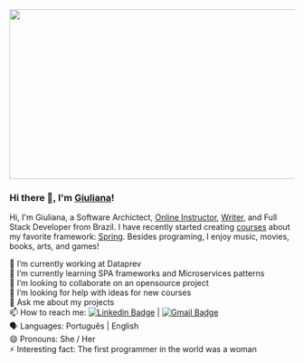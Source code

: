 <img width="700" height="300" src="https://www.aoptraininginstitute.com/wp-content/themes/aop/assets/images/Banner-java.jpg">

### Hi there 👋, I'm [Giuliana](https://www.linkedin.com/in/giulianabezerra/)! 

Hi, I'm Giuliana, a Software Archictect, [Online Instructor](https://www.udemy.com/user/giuliana-silva-bezerra/), [Writer](https://medium.com/@giu.drawer), and Full Stack Developer from Brazil. I have recently started creating [courses](https://www.udemy.com/user/giuliana-silva-bezerra/) about my favorite framework: [Spring](https://spring.io/). Besides programing, I enjoy music, movies, books, arts, and games!

🔭 I’m currently working at Dataprev <br/>
🌱 I’m currently learning SPA frameworks and Microservices patterns <br/>
👯 I’m looking to collaborate on an opensource project <br/>
🤔 I’m looking for help with ideas for new courses <br/>
💬 Ask me about my projects <br/>
📫 How to reach me: [![Linkedin Badge](https://img.shields.io/badge/-GiulianaBezerra-blue?style=flat-square&logo=Linkedin&logoColor=white&link=https://www.linkedin.com/in/giulianabezerra/)](https://www.linkedin.com/in/giulianabezerra/)
|
[![Gmail Badge](https://img.shields.io/badge/-giu.drawer@gmail.com-c14438?style=flat-square&logo=Gmail&logoColor=white&link=mailto:giu.drawer@gmail.com)](mailto:giu.drawer@gmail.com)<br/>
:speaking_head: Languages: Português | English <br/>
😄 Pronouns: She / Her <br/>
⚡ Interesting fact: The first programmer in the world was a woman 
